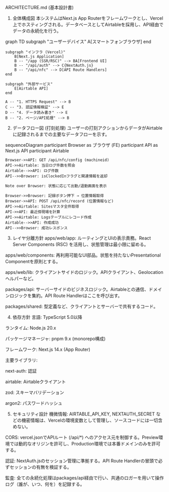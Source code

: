 ARCHITECTURE.md (基本設計書)
1. 全体構成図
本システムはNext.js App Routerをフレームワークとし、Vercel上でホスティングされる。データベースとしてAirtableを採用し、API経由でデータの永続化を行う。

graph TD
    subgraph "ユーザーデバイス"
        A[スマートフォンブラウザ]
    end

    subgraph "インフラ (Vercel)"
        B[Next.js Application]
        B -- "/app (SSR/RSC)" --> BA[Frontend UI]
        B -- "/api/auth" --> C{NextAuth.js}
        B -- "/api/nfc" --> D[API Route Handlers]
    end

    subgraph "外部サービス"
        E[Airtable API]
    end

    A -- "1. HTTPS Request" --> B
    C -- "3. 認証情報検証" --> E
    D -- "4. データ読み書き" --> E
    B -- "2. ページ/API処理" --> B

2. データフロー図 (打刻処理)
ユーザーの打刻アクションからデータがAirtableに記録されるまでの主要なデータフローを示す。

sequenceDiagram
    participant Browser as ブラウザ (FE)
    participant API as Next.js API
    participant Airtable

    Browser->>API: GET /api/nfc/config (machineid)
    API->>Airtable: 当日ログ件数を照会
    Airtable-->>API: ログ件数
    API-->>Browser: isClockedInフラグと関連情報を返却

    Note over Browser: 状態に応じて出勤/退勤画面を表示

    Browser->>Browser: 記録ボタン押下 → 位置情報取得
    Browser->>API: POST /api/nfc/record (位置情報など)
    API->>Airtable: Sitesマスタ全件取得
    API->>API: 最近傍現場を計算
    API->>Airtable: Logsテーブルにレコード作成
    Airtable-->>API: 作成成功
    API-->>Browser: 成功レスポンス

3. レイヤ分離方針
apps/web/app: ルーティングとUIの表示責務。React Server Components (RSC) を活用し、状態管理は最小限に留める。

apps/web/components: 再利用可能なUI部品。状態を持たないPresentational Componentを原則とする。

apps/web/lib: クライアントサイドのロジック。APIクライアント、Geolocationヘルパーなど。

packages/api: サーバーサイドのビジネスロジック。Airtableとの通信、ドメインロジックを集約。API Route Handlerはここを呼び出す。

packages/shared: 型定義など、クライアントとサーバーで共有するコード。

4. 依存方針
言語: TypeScript 5.0以降

ランタイム: Node.js 20.x

パッケージマネージャ: pnpm 9.x (monorepo構成)

フレームワーク: Next.js 14.x (App Router)

主要ライブラリ:

next-auth: 認証

airtable: Airtableクライアント

zod: スキーマバリデーション

argon2: パスワードハッシュ

5. セキュリティ設計
機微情報: AIRTABLE_API_KEY, NEXTAUTH_SECRET などの機密情報は、Vercelの環境変数として管理し、ソースコードには一切含めない。

CORS: vercel.jsonでAPIルート (/api/*) へのアクセス元を制御する。Preview環境では動的なオリジンを許可し、Production環境では本番ドメインのみを許可する。

認証: NextAuth.jsのセッション管理に準拠する。API Route Handlerの冒頭で必ずセッションの有無を検証する。

監査: 全ての永続化処理はpackages/api経由で行い、共通のロガーを用いて操作ログ（誰が、いつ、何を）を記録する。